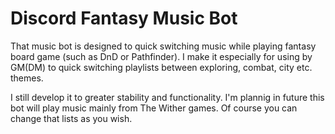 # Discord Fantasy Music Bot

That music bot is designed to quick switching music while playing fantasy board game (such as DnD or Pathfinder). I make it especially for using by GM(DM) to quick switching playlists between exploring, combat, city etc. themes.

I still develop it to greater stability and functionality. I'm plannig in future this bot will play music mainly from The Wither games. Of course you can change that lists as you wish.
